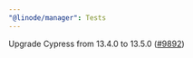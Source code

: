 ```yaml
---
"@linode/manager": Tests
---
```


Upgrade Cypress from 13.4.0 to 13.5.0 ([#9892](https://github.com/linode/manager/pull/9892))

